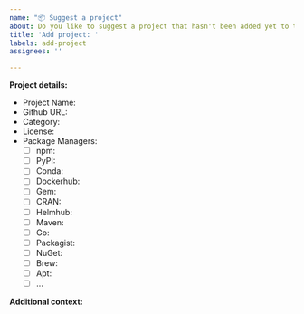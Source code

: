 ```yaml
---
name: "📦 Suggest a project"
about: Do you like to suggest a project that hasn't been added yet to this best-of list?
title: 'Add project: '
labels: add-project
assignees: ''

---
```


<!--
Please make sure that the project was not already added or suggested to this best-of list. You can ensure this by searching the projects.yaml, the Readme, and the issue list.
-->

**Project details:**
<!-- Please fill out as many of the following information as possible. -->

- Project Name:
- Github URL:
- Category:  <!-- Please choose one of the existing categories from the Readme or projects.yaml file -->
- License:
- Package Managers: <!-- Please add the IDs for every package manager that the project is available on. -->
    - [ ] npm:
    - [ ] PyPI:
    - [ ] Conda:
    - [ ] Dockerhub:
    - [ ] Gem:
    - [ ] CRAN:
    - [ ] Helmhub:
    - [ ] Maven:
    - [ ] Go:
    - [ ] Packagist:
    - [ ] NuGet:
    - [ ] Brew:
    - [ ] Apt:
    - [ ] ...

**Additional context:**

<!-- Optional. Add any other context or additional information about the project. -->
